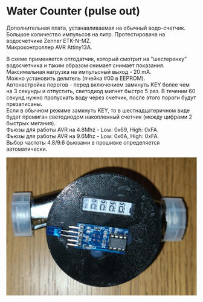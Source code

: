 # Water Counter (pulse out)
Дополнительная плата, устанавливаемая на обычный водо-счетчик. Большое количество импульсов на литр. Протестирована на водосчетчике Zenner ETK-N-MZ.<br>
Микроконтроллер AVR Attiny13A.

В схеме применяется оптодатчик, который смотрит на "шестеренку" водосчетчика и таким образом снимает снимает показания.<br>
Максимальная нагрузка на импульсный выход - 20 mA.<br>
Можно установить делитель (ячейка #00 в EEPROM).<br>
Автонастройка порогов - перед включением замкнуть KEY более чем на 3 секунды и отпустить, светодиод мигнет быстро 5 раз. В течении 60 секунд нужно пропускать воду через счетчик, после этого пороги будут презаписаны.<br>
Если в обычном режиме замкнуть KEY, то в шестнадцатеричном виде будет промиган светодиодом накопленный счетчик (между цифрами 2 быстрых мигания).<br>
Фьюзы для работы AVR на 4.8Mhz - Low: 0x69, High: 0xFA.<br>
Фьюзы для работы AVR на 9.6Mhz - Low: 0x6A, High: 0xFA.<br>
Выбор частоты 4.8/9.6 фьюзами в прошивке определяется автоматически.<br>


![alt tag](https://github.com/vad7/Water-Counter-pulse-out-/blob/main/photo_1.jpg?raw=true)
